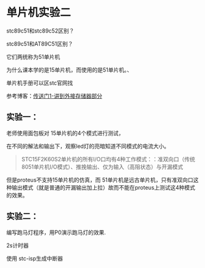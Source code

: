 # 单片机实验二

stc89c51和stc89c52区别？

stc89c51和AT89C51区别？

它们两统称为51单片机

为什么课本学的是15单片机，而使用的是51单片机。、

单片机手册可以区stc官网找

参考博客：[传送门1-讲到外接存储器部分](https://mp.weixin.qq.com/s/MMhyxQPOryuIwW4VPpXfUw)

## 实验一：

老师使用面包板对 15单片机的4个模式进行测试，

在不同的解法和输出下，观察led灯的亮暗知道不同模式的电流大小。

> STC15F2K60S2单片机的所有I/O口均有4种工作模式：：准双向口（传统8051单片机I/O模式）、推挽输出、仅为输入（高阻状态）与开漏模式

但是proteus不支持15单片机的仿真，而 51单片机是远古单片机，只有准双向口这种输出模式（就是普通的开漏输出加上拉）故而不能在proteus上测试这4种模式的效果。



## 实验二：

编写跑马灯程序，用P0演示跑马灯的效果.





2s计时器



使用 stc-isp生成中断器













